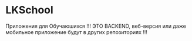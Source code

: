 # LKSchool
Приложения для Обучаюшихся
!!! ЭТО BACKEND, веб-версия или даже мобильное приложение будут в других репозиториях !!!
